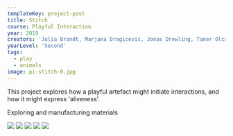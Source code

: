 ```yaml
---
templateKey: project-post
title: Stitch
course: Playful Interaction
year: 2019
creators: 'Julia Brandt, Marjana Dragicevic, Jonas Drewling, Taner Olcay'
yearLevel: 'Second'
tags:
  - play
  - animals
image: pi-stitch-0.jpg
---
```


This project explores how a playful artefact might initiate interactions, and how it might express 'aliveness'. 

<MauVideo id="0_882zre8l" />

Exploring and manufacturing materials

<ImageSet>

![](images/pi-stitch-1.jpg)
![](images/pi-stitch-2.jpg)
![](images/pi-stitch-3.jpg)
![](images/pi-stitch-4.jpg)
![](images/pi-stitch-5.jpg)

</ImageSet>


